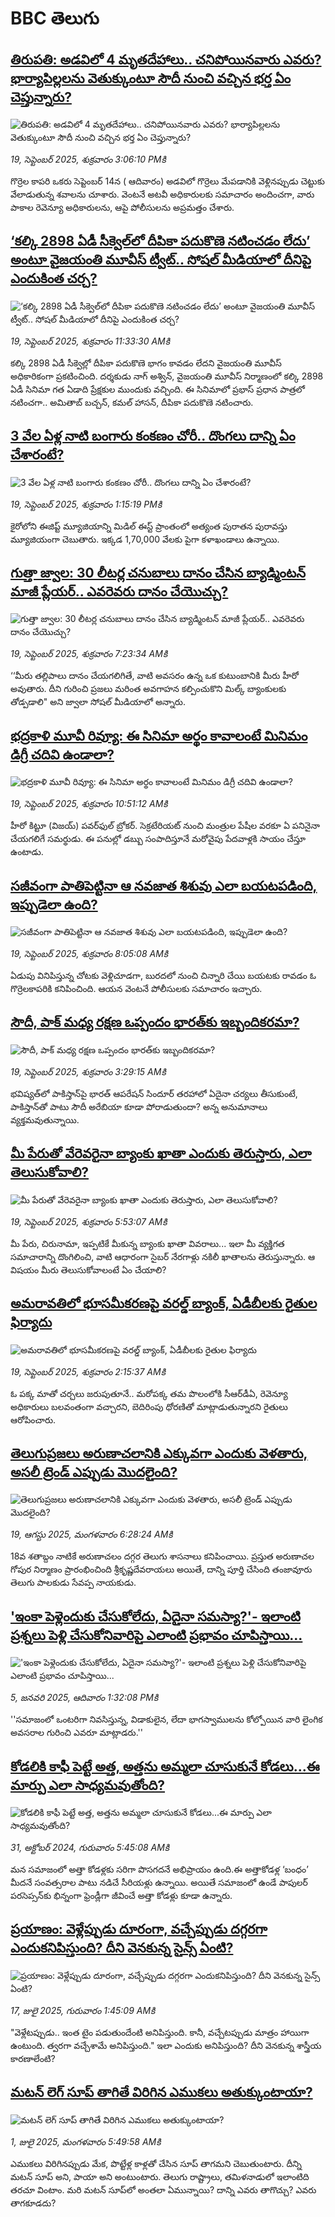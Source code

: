 # BBC తెలుగు## [తిరుపతి: అడవిలో 4 మృతదేహాలు.. చనిపోయినవారు ఎవరు? భార్యాపిల్లలను వెతుక్కుంటూ సౌదీ నుంచి వచ్చిన భర్త ఏం చెప్తున్నారు?](https://www.bbc.com/telugu/articles/c70878g49kko?at_medium=RSS&at_campaign=rss?at_campaign=githubrss)![తిరుపతి: అడవిలో 4 మృతదేహాలు.. చనిపోయినవారు ఎవరు? భార్యాపిల్లలను వెతుక్కుంటూ సౌదీ నుంచి వచ్చిన భర్త ఏం చెప్తున్నారు?](https://ichef.bbci.co.uk/ace/ws/240/cpsprodpb/8101/live/9b229b10-9564-11f0-9cf6-cbf3e73ce2b9.jpg)_19, సెప్టెంబర్ 2025, శుక్రవారం 3:06:10 PMకి_గొర్రెల కాపరి ఒకరు సెప్టెంబర్ 14న ( ఆదివారం) అడవిలో గొర్రెలు మేపడానికి వెళ్లినప్పుడు చెట్టుకు వేలాడుతున్న శవాలను చూశారు. 
వెంటనే అటవీ అధికారులకు సమాచారం అందించగా, వారు పాకాల రెవెన్యూ అధికారులను, ఆపై పోలీసులను అప్రమత్తం చేశారు.## [‘కల్కి 2898 ఏడీ సీక్వెల్‌లో దీపికా పదుకొణె నటించడం లేదు’ అంటూ వైజయంతి మూవీస్ ట్వీట్.. సోషల్ మీడియాలో దీనిపై ఎందుకింత చర్చ?](https://www.bbc.com/telugu/articles/cx2r7j464jlo?at_medium=RSS&at_campaign=rss?at_campaign=githubrss)![‘కల్కి 2898 ఏడీ సీక్వెల్‌లో దీపికా పదుకొణె నటించడం లేదు’ అంటూ వైజయంతి మూవీస్ ట్వీట్.. సోషల్ మీడియాలో దీనిపై ఎందుకింత చర్చ?](https://ichef.bbci.co.uk/ace/ws/240/cpsprodpb/a240/live/e1e60780-954b-11f0-8abb-c57c54889484.jpg)_19, సెప్టెంబర్ 2025, శుక్రవారం 11:33:30 AMకి_కల్కి 2898 ఏడీ సీక్వెల్లో దీపికా పదుకొణె భాగం కావడం లేదని వైజయంతి మూవీస్ అధికారికంగా ప్రకటించింది. దర్శకుడు నాగ్ అశ్విన్, వైజయంతి మూవీస్ నిర్మాణంలో కల్కి 2898 ఏడీ సినిమా గత ఏడాది ప్రేక్షకుల ముందుకు వచ్చింది.
ఈ సినిమాలో ప్రభాస్ ప్రధాన పాత్రలో నటించగా.. అమితాబ్ బచ్చన్, కమల్ హాసన్, దీపికా పదుకొణె నటించారు.## [3 వేల ఏళ్ల నాటి బంగారు కంకణం చోరీ.. దొంగలు దాన్ని ఏం చేశారంటే?](https://www.bbc.com/telugu/articles/c8xr5570k5ro?at_medium=RSS&at_campaign=rss?at_campaign=githubrss)![3 వేల ఏళ్ల నాటి బంగారు కంకణం చోరీ.. దొంగలు దాన్ని ఏం చేశారంటే?](https://ichef.bbci.co.uk/ace/ws/240/cpsprodpb/acc9/live/d8657f80-9553-11f0-84c8-99de564f0440.jpg)_19, సెప్టెంబర్ 2025, శుక్రవారం 1:15:19 PMకి_కైరోలోని ఈజిప్ట్ మ్యూజియాన్ని మిడిల్ ఈస్ట్‌ ప్రాంతంలో అత్యంత పురాతన పురావస్తు మ్యూజియంగా చెబుతారు. ఇక్కడ 1,70,000 వేలకు పైగా కళాఖండాలు ఉన్నాయి.## [గుత్తా జ్వాల: 30 లీటర్ల చనుబాలు దానం చేసిన బ్యాడ్మింటన్ మాజీ ప్లేయర్.. ఎవరెవరు దానం చేయొచ్చు?](https://www.bbc.com/telugu/articles/cp984ykz0y5o?at_medium=RSS&at_campaign=rss?at_campaign=githubrss)![గుత్తా జ్వాల: 30 లీటర్ల చనుబాలు దానం చేసిన బ్యాడ్మింటన్ మాజీ ప్లేయర్.. ఎవరెవరు దానం చేయొచ్చు?](https://ichef.bbci.co.uk/ace/ws/240/cpsprodpb/66df/live/e892f690-9516-11f0-84c8-99de564f0440.jpg)_19, సెప్టెంబర్ 2025, శుక్రవారం 7:23:34 AMకి_‘‘మీరు తల్లిపాలు దానం చేయగలిగితే, వాటి అవసరం ఉన్న ఒక కుటుంబానికి మీరు హీరో అవుతారు. దీని గురించి ప్రజలు మరింత అవగాహన కల్పించుకొని మిల్క్ బ్యాంకులకు తోడ్పడాలి" అని జ్వాలా సోషల్ మీడియాలో అన్నారు.## [భద్రకాళి మూవీ రివ్యూ: ఈ సినిమా అర్థం కావాలంటే మినిమం డిగ్రీ చదివి ఉండాలా?](https://www.bbc.com/telugu/articles/cn0xrq9gyxpo?at_medium=RSS&at_campaign=rss?at_campaign=githubrss)![భద్రకాళి మూవీ రివ్యూ: ఈ సినిమా అర్థం కావాలంటే మినిమం డిగ్రీ చదివి ఉండాలా?](https://ichef.bbci.co.uk/ace/ws/240/cpsprodpb/d724/live/14677f80-9543-11f0-84c8-99de564f0440.jpg)_19, సెప్టెంబర్ 2025, శుక్రవారం 10:51:12 AMకి_హీరో కిట్టూ (విజ‌య్‌) ప‌వ‌ర్‌ఫుల్ బ్రోక‌ర్‌. సెక్ర‌టేరియ‌ట్ నుంచి మంత్రుల పేషీల వ‌ర‌కూ ఏ ప‌నినైనా చేయ‌గ‌లిగే స‌మ‌ర్థుడు. ఈ ప‌నుల్లో డ‌బ్బు సంపాదిస్తూనే మ‌రోవైపు పేద‌వాళ్ల‌కి సాయం చేస్తూ ఉంటాడు.## [సజీవంగా పాతిపెట్టినా ఆ నవజాత శిశువు ఎలా బయటపడింది, ఇప్పుడెలా ఉంది? ](https://www.bbc.com/telugu/articles/cj6xy734yngo?at_medium=RSS&at_campaign=rss?at_campaign=githubrss)![సజీవంగా పాతిపెట్టినా ఆ నవజాత శిశువు ఎలా బయటపడింది, ఇప్పుడెలా ఉంది? ](https://ichef.bbci.co.uk/ace/ws/240/cpsprodpb/c879/live/456c6ca0-9519-11f0-9cf6-cbf3e73ce2b9.jpg)_19, సెప్టెంబర్ 2025, శుక్రవారం 8:05:08 AMకి_ఏడుపు వినిపిస్తున్న చోటకు వెళ్లిచూడగా, బురదలో నుంచి చిన్నారి చేయి బయటకు రావడం ఓ గొర్రెలకాపరికి కనిపించింది. ఆయన వెంటనే పోలీసులకు సమాచారం ఇచ్చారు.## [సౌదీ, పాక్ మధ్య రక్షణ ఒప్పందం భారత్‌కు ఇబ్బందికరమా?](https://www.bbc.com/telugu/articles/cwy9xz0vgl1o?at_medium=RSS&at_campaign=rss?at_campaign=githubrss)![సౌదీ, పాక్ మధ్య రక్షణ ఒప్పందం భారత్‌కు ఇబ్బందికరమా?](https://ichef.bbci.co.uk/ace/ws/240/cpsprodpb/1aa8/live/2da21400-9495-11f0-84c8-99de564f0440.jpg)_19, సెప్టెంబర్ 2025, శుక్రవారం 3:29:15 AMకి_భవిష్యత్‌లో పాకిస్తాన్‌పై భారత్ ఆపరేషన్ సిందూర్ తరహాలో ఏదైనా చర్యలు తీసుకుంటే, పాకిస్తాన్‌తో పాటు సౌదీ అరేబియా కూడా పోరాడుతుందా? అన్న అనుమానాలు వ్యక్తమవుతున్నాయి.## [మీ పేరుతో వేరెవరైనా బ్యాంకు ఖాతా ఎందుకు తెరుస్తారు, ఎలా తెలుసుకోవాలి? ](https://www.bbc.com/telugu/articles/c4g7kv8y39wo?at_medium=RSS&at_campaign=rss?at_campaign=githubrss)![మీ పేరుతో వేరెవరైనా బ్యాంకు ఖాతా ఎందుకు తెరుస్తారు, ఎలా తెలుసుకోవాలి? ](https://ichef.bbci.co.uk/ace/ws/240/cpsprodpb/fc4a/live/21fd3850-9490-11f0-b391-6936825093bd.jpg)_19, సెప్టెంబర్ 2025, శుక్రవారం 5:53:07 AMకి_మీ పేరు, చిరునామా, ఇప్పటికే మీకున్న బ్యాంకు ఖాతా వివరాలు... ఇలా మీ వ్యక్తిగత సమాచారాన్ని దొంగిలించి, వాటి ఆధారంగా సైబర్ నేరగాళ్లు నకిలీ ఖాతాలను తెరుస్తున్నారు. ఆ విషయం మీరు తెలుసుకోవాలంటే ఏం చేయాలి?## [అమరావతిలో భూసమీకరణపై వరల్డ్‌ బ్యాంక్‌, ఏడీబీలకు రైతుల ఫిర్యాదు](https://www.bbc.com/telugu/articles/cn821dk1k8zo?at_medium=RSS&at_campaign=rss?at_campaign=githubrss)![అమరావతిలో భూసమీకరణపై వరల్డ్‌ బ్యాంక్‌, ఏడీబీలకు రైతుల ఫిర్యాదు](https://ichef.bbci.co.uk/ace/ws/240/cpsprodpb/55c5/live/b04a5910-94fb-11f0-9cf6-cbf3e73ce2b9.png)_19, సెప్టెంబర్ 2025, శుక్రవారం 2:15:37 AMకి_ఓ పక్క మాతో చర్చలు జరుపుతూనే.. మరోపక్క తమ పొలంలోకి సీఆర్‌డీఏ, రెవెన్యూ అధికారులు బలవంతంగా వచ్చారని, బెదిరింపు ధోరణితో మాట్లాడుతున్నారని రైతులు ఆరోపించారు.## [తెలుగుప్రజలు అరుణాచలానికి ఎక్కువగా ఎందుకు వెళతారు, అసలీ ట్రెండ్ ఎప్పుడు మొదలైంది? ](https://www.bbc.com/telugu/articles/c8jp32zrzxpo?at_medium=RSS&at_campaign=rss?at_campaign=githubrss)![తెలుగుప్రజలు అరుణాచలానికి ఎక్కువగా ఎందుకు వెళతారు, అసలీ ట్రెండ్ ఎప్పుడు మొదలైంది? ](https://ichef.bbci.co.uk/ace/ws/240/cpsprodpb/cf2d/live/01932bf0-7d85-11f0-98a0-956f61945264.jpg)_19, ఆగస్టు 2025, మంగళవారం 6:28:24 AMకి_18వ శతాబ్దం నాటికే అరుణాచలం దగ్గర తెలుగు శాసనాలు కనిపించాయి. ప్రస్తుత అరుణాచల గోపుర నిర్మాణం ప్రారంభించింది శ్రీకృష్ణదేవరాయలు అయితే, దాన్ని పూర్తి చేసింది తంజావూరు తెలుగు పాలకుడు సేవప్ప నాయకుడు.## ['ఇంకా పెళ్లెందుకు చేసుకోలేదు, ఏదైనా సమస్యా?'- ఇలాంటి ప్రశ్నలు పెళ్లి చేసుకోనివారిపై ఎలాంటి ప్రభావం చూపిస్తాయి... ](https://www.bbc.com/telugu/articles/cgq1w3lz7yyo?at_medium=RSS&at_campaign=rss?at_campaign=githubrss)!['ఇంకా పెళ్లెందుకు చేసుకోలేదు, ఏదైనా సమస్యా?'- ఇలాంటి ప్రశ్నలు పెళ్లి చేసుకోనివారిపై ఎలాంటి ప్రభావం చూపిస్తాయి... ](https://ichef.bbci.co.uk/ace/ws/240/cpsprodpb/f6de/live/72c94a60-cb3e-11ef-87df-d575b9a434a4.jpg)_5, జనవరి 2025, ఆదివారం 1:32:08 PMకి_''సమాజంలో ఒంటరిగా నివసిస్తున్న, విడాకులైన, లేదా భాగస్వాములను కోల్పోయిన వారి లైంగిక అవసరాల గురించి ఎవరూ మాట్లాడరు.''## [కోడలికి కాఫీ పెట్టే అత్త, అత్తను అమ్మలా చూసుకునే కోడలు...ఈ మార్పు ఎలా సాధ్యమవుతోంది?](https://www.bbc.com/telugu/articles/c1l41zl8el2o?at_medium=RSS&at_campaign=rss?at_campaign=githubrss)![కోడలికి కాఫీ పెట్టే అత్త, అత్తను అమ్మలా చూసుకునే కోడలు...ఈ మార్పు ఎలా సాధ్యమవుతోంది?](https://ichef.bbci.co.uk/ace/ws/240/cpsprodpb/2b61/live/9176a6d0-8b0e-11ef-a81b-b1eda9741da3.jpg)_31, అక్టోబర్ 2024, గురువారం 5:45:08 AMకి_మన సమాజంలో అత్తా కోడళ్లకు సరిగా పొసగదనే అభిప్రాయం ఉంది.ఈ అత్తాకోడళ్ల ‘బంధం’ మీదనే సంవత్సరాల పాటు నడిచే సీరియళ్లు ఉన్నాయి. అయితే సమాజంలో ఉండే పాపులర్ పరసెప్సన్‌కు భిన్నంగా ఫ్రెండ్లీగా జీవించే అత్తా కోడళ్లు కూడా ఉన్నారు.## [ప్రయాణం: వెళ్లేప్పుడు దూరంగా, వచ్చేప్పుడు దగ్గరగా ఎందుకనిపిస్తుంది? దీని వెనకున్న సైన్స్ ఏంటి?](https://www.bbc.com/telugu/articles/c0l4y727n1jo?at_medium=RSS&at_campaign=rss?at_campaign=githubrss)![ప్రయాణం: వెళ్లేప్పుడు దూరంగా, వచ్చేప్పుడు దగ్గరగా ఎందుకనిపిస్తుంది? దీని వెనకున్న సైన్స్ ఏంటి?](https://ichef.bbci.co.uk/ace/ws/240/cpsprodpb/054c/live/6957c010-62b0-11f0-8e78-11023c48a856.png)_17, జులై 2025, గురువారం 1:45:09 AMకి_"వెళ్లేటప్పుడు.. ఇంత టైం పడుతుందేంటి అనిపిస్తుంది. కానీ, వచ్చేటప్పుడు మాత్రం హాయిగా ఉంటుంది. త్వరగా వచ్చేశామే అనిపిస్తుంది." ఇలా ఎందుకు అనిపిస్తుంది? దీని వెనకున్న శాస్త్రీయ కారణాలేంటి?## [మటన్ లెగ్ సూప్ తాగితే విరిగిన ఎముకలు అతుక్కుంటాయా?](https://www.bbc.com/telugu/articles/c0l4g92j8kzo?at_medium=RSS&at_campaign=rss?at_campaign=githubrss)![మటన్ లెగ్ సూప్ తాగితే విరిగిన ఎముకలు అతుక్కుంటాయా?](https://ichef.bbci.co.uk/ace/ws/240/cpsprodpb/b31e/live/cce532c0-6d41-11f0-9462-bb509dc78127.jpg)_1, జులై 2025, మంగళవారం 5:49:58 AMకి_ఎముకలు విరిగినప్పుడు మేక, పొట్టేళ్ల కాళ్లతో చేసిన సూప్ తాగమని చెబుతుంటారు. దీన్ని మటన్ సూప్ అని, పాయా అని అంటుంటారు. తెలుగు రాష్ట్రాలు, తమిళనాడులో ఇలాంటిది తరచూ వింటాం. మరి మటన్ సూప్‌లో అంతలా ఏమున్నాయి? దాన్ని ఎవరు తాగొచ్చు? ఎవరు తాగకూడదు?